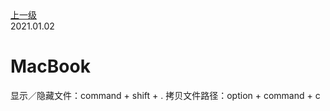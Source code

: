 <div class="extend-header">
<div class="info">
<a class="back" href="./">上一级</a>
<div class="mini">
<span>2021.01.02</span>
</div>
</div>
<div class="content">


</div>
</div>
<div class="content-header">
<h1>MacBook</h1>
</div>


显示／隐藏文件：command + shift + .
拷贝文件路径：option + command + c
